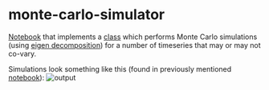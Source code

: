 # monte-carlo-simulator

[Notebook](https://github.com/magnushelliesen/monte-carlo-simulator/blob/main/monte-carlo-simulator.ipynb)
that implements a 
[class](https://github.com/magnushelliesen/monte-carlo-simulator/blob/main/monte_carlo/monte_carlo.py)
which performs Monte Carlo simulations (using [eigen decomposition](https://en.wikipedia.org/wiki/Eigendecomposition_of_a_matrix)) for a number of timeseries that may or may not co-vary.

Simulations look something like this (found in previously mentioned [notebook](https://github.com/magnushelliesen/monte-carlo-simulator/blob/main/monte-carlo-simulator.ipynb)):
![output](https://github.com/magnushelliesen/monte-carlo-simulator/assets/104299371/5974a24d-caff-432b-b953-7e9350b1744d)
